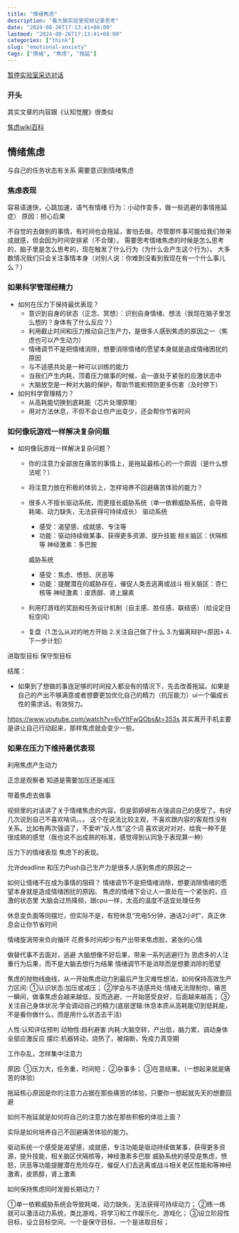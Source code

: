 ```yaml
---
title: "情绪焦虑"
description: "看大脑实验室视频记录思考"
date: "2024-08-26T17:13:41+08:00"
lastmod: "2024-08-26T17:13:41+08:00"
categories: ["think"]
slug: "emotional-anxiety"
tags: ["情绪", "焦虑", "拖延"]
---
```



[暂停实验室采访对话](https://www.bilibili.com/video/BV1UZ421T7xJ/?spm_id_from=333.999.0.0&vd_source=b05782a7ff91fcd5a842b981fe25bfb1)

### 开头

其实文章的内容跟《认知觉醒》很类似

[焦虑wiki百科](https://zh.wikipedia.org/wiki/%E7%84%A6%E6%85%AE)

## 情绪焦虑

与自己的任务状态有关系
需要意识到情绪焦虑

### 焦虑表现

容易语速快，心跳加速，语气有情绪
行为：小动作变多，做一些逃避的事情拖延症）
原因：担心后果

不自觉的去做别的事情，有时间也会拖延，害怕去做。尽管那件事可能给我们带来成就感，但会因为时间安排紧（不合理）。
需要思考情绪焦虑的时候是怎么思考的，脑子里是怎么思考的，现在触发了什么行为（为什么会产生这个行为）。
大多数情况我们只会关注事情本身（对别人说：你难到没看到我现在有一个什么事儿么？）

### 如果科学管理经精力

- 如何在压力下保持最优表现？
  - 意识到自身的状态（正念、冥想）：识别自身情绪、想法（我现在脑子里怎么想的？身体有了什么反应？）
  - 利用截止时间和压力推动自己生产力，是很多人感到焦虑的原因之一（焦虑也可以产生动力）
  - 情绪调节不是把情绪消除，想要消除情绪的愿望本身就是造成情绪困扰的原因
  - 与不适感共处是一种可以训练的能力
  - 当我们产生内耗，顶着压力做事的时候，会一直处于紧张的应激状态中
  - 大脑放空是一种对大脑的保护，帮助节能和预防更多伤害（及时停下）
- 如何科学管理精力？
  - 从高耗能切换到底耗能（芯片处理原理）
  - 用对方法休息，不但不会让你产出变少，还会帮你节省时间

### 如何像玩游戏一样解决复杂问题

- 如何像玩游戏一样解决复杂问题？
  - 你的注意力全部放在痛苦的事情上，是拖延最核心的一个原因（是什么想法呢？）
  - 将注意力放在积极的体验上，怎样培养不回避痛苦体验的能力？
  - 很多人不擅长驱动系统，而更擅长威胁系统（单一依赖威胁系统，会导致耗竭、动力缺失，无法获得可持续成长）
      驱动系统
      - 感受：渴望感、成就感、专注等
      - 功能：驱动持续做某事、获得更多资源、提升技能
      相关脑区：伏隔核等
      神经激素：多巴胺

      威胁系统
      - 感受：焦虑、愤怒、厌恶等
      - 功能：提醒潜在的威胁存在，催促人类去逃离或战斗
      相关脑区：杏仁核等
      神经激素：皮质醇、肾上腺素
  - 利用打游戏的奖励和任务设计机制（自主感、胜任感、联结感）（给设定目标空间）
  - 复盘（1.怎么从对的地方开始 2.关注自己做了什么 3.为偏离辩护<原因> 4.下一步计划）

进取型目标
保守型目标

结尾：
- 如果到了想做的事连足够的时间投入都没有的情况下，先去改善拖延。如果是自己的产出不够满意或者想要更加优化自己的精力（抗压能力）ui一个偏成长性的需求话，有效努力。

https://www.youtube.com/watch?v=6vYItFwQObs&t=353s
其实离开手机主要是讲让自己行动起来，那样焦虑就会变少一些。







### 如果在压力下维持最优表现
利用焦虑产生动力

正念是观察者
知道是需要加压还是减压

带着焦虑去做事


视频里的对话讲了关于情绪焦虑的内容，但是郭婷婷有点强调自己的感受了。有好几次说到自己不喜欢啥词。。。
这个在说法比较主观，不喜欢跟内容的客观性没有关系。比如有两次强调了，不爱听“反人性”这个词
喜欢说对对对，给我一种不是很成熟的感觉（我也说不出成熟的标准，感觉得到认同急于表现算一种）

压力下的情绪表现
焦虑下的表现。

允许deadline 和压力Push自己生产力是很多人感到焦虑的原因之一

如何让情绪不在成为事情的阻碍？
    情绪调节不是把情绪消除，想要消除情绪的愿望本身就是造成情绪困扰的原因。
    焦虑的情绪下会让人一直处在一个紧张的，应激的状态里
    大脑会过热降频，跟cpu一样，太高的温度不适宜处理任务


休息变负面等同摆烂，但实际不是，有短休息“充电5分钟，通话2小时”，真正休息会让你节省时间


情绪旋涡带来负向循环
花费多时间却少有产出带来焦虑脸，紧张的心情

做替代事不去面对，逃避
大脑想像不好后果，带来一系列逃避行为
思虑多的人注重行为后果，而不是大脑去想行为结果
情绪调节不是消除而是想要消除的愿望

焦虑的抛物线曲线，从一开始焦虑动力到最后产生灾难性想法，如何保持高效生产力区间:
①认识状态:加压或减压；
②学会与不适感共处:情绪无法限制你，痛苦一瞬间，做事焦虑会越来越低，反而逃避，一开始感受良好，后面越来越高；
③关注自己身体状况:学会调动自己的精力(底层逻辑:休息本质从高耗能切到低耗能，不是看你做什么，而是用什么状态去干活)

人性:认知评估预判
动物性:趋利避害
内耗:大脑空转，产出低，脑力累，调动身体全部应激反应
摆烂:机器转动，烧热了，被熔断，免疫力真空期



工作杂乱，怎样集中注意力

原因:
①压力大，任务重，时间短；
②杂事多；
③在意结果。（一想起来就是痛苦的体验）

拖延核心原因是你的注意力占据在那些痛苦的体验，只要你一想起就先天的想要回避

如何不拖延就是如何将自己的注意力放在那些积极的体验上面？

实际是如何培养自己不回避痛苦体验的能力。

驱动系统一个感受是渴望感，成就感，专注功能是驱动持续做某事，获得更多资源，提升技能，相关脑区伏隔核等，神经激素多巴胺
威胁系统的感受是焦虑，愤怒，厌恶等功能提醒潜在危险存在，催促人们去逃离或战斗相关老区性能和等神经激素，皮质醇，肾上激素

如何保持焦虑同时发掘长期动力？

①单一依赖威胁系统会导致耗竭，动力缺失，无法获得可持续动力；
②练一练就可以激活动力系统，类比游戏，将学习和工作娱乐化、游戏化；
③设立阶段性目标，设立目标空间，一个是保守目标，一个是进取目标；